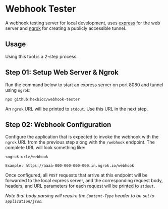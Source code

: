 # Webhook Tester

A webhook testing server for local development, uses [express](https://www.npmjs.com/package/express/v/4.18.2)
for the web server and [ngrok](https://www.npmjs.com/package/ngrok/v/5.0.0-beta.2) for creating a publicly
accessible tunnel.

## Usage

Using this tool is a 2-step process.

## Step 01: Setup Web Server & Ngrok

Run the command below to start an express server on port 8080 and tunnel using `ngrok`:

```
npx github:hexbioc/webhook-tester
```

An `ngrok` URL will be printed to `stdout`. Use this URL in the next step.

## Step 02: Webhook Configuration

Configure the application that is expected to invoke the webhook with the `ngrok` URL from the previous
step along with the `/webhook` endpoint. The complete URL will look something like:

```
<ngrok-url>/webhook

Example: https://aaaa-000-000-000-000.in.ngrok.io/webhook
```

Once configured, all `POST` requests that arrive at this endpoint will be forwarded to the local express
server, and the corresponding request body, headers, and URL parameters for each request will be printed
to `stdout`.

*Note that body parsing will require the `Content-Type` header to be set to `application/json`.*
